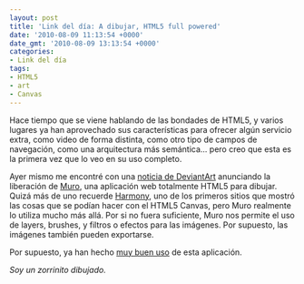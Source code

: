 ```yaml
---
layout: post
title: 'Link del día: A dibujar, HTML5 full powered'
date: '2010-08-09 11:13:54 +0000'
date_gmt: '2010-08-09 13:13:54 +0000'
categories:
- Link del día
tags:
- HTML5
- art
- Canvas
---
```


Hace tiempo que se viene hablando de las bondades de HTML5, y varios lugares ya han aprovechado sus características para ofrecer algún servicio extra, como video de forma distinta, como otro tipo de campos de navegación, como una arquitectura más semántica... pero creo que esta es la primera vez que lo veo en su uso completo.

Ayer mismo me encontré con una [noticia de DeviantArt](http://news.deviantart.com/article/125373/) anunciando la liberación de [Muro](http://muro.deviantart.com/), una aplicación web totalmente HTML5 para dibujar. Quizá más de uno recuerde [Harmony](http://mrdoob.com/projects/harmony/), uno de los primeros sitios que mostró las cosas que se podían hacer con el HTML5 Canvas, pero Muro realmente lo utiliza mucho más allá. Por si no fuera suficiente, Muro nos permite el uso de layers, brushes, y filtros o efectos para las imágenes. Por supuesto, las imágenes también pueden exportarse.

Por supuesto, ya han hecho [muy buen uso](http://browse.deviantart.com/darelated/itscoming/?order=5&amp;offset=0) de esta aplicación.

_Soy un zorrinito dibujado._
